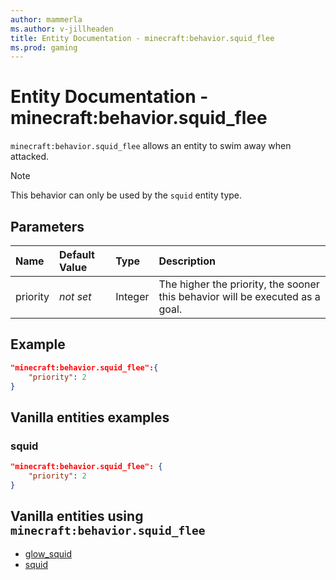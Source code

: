```yaml
---
author: mammerla
ms.author: v-jillheaden
title: Entity Documentation - minecraft:behavior.squid_flee
ms.prod: gaming
---
```


# Entity Documentation - minecraft:behavior.squid_flee

`minecraft:behavior.squid_flee` allows an entity to swim away when attacked.

> [!NOTE]
> This behavior can only be used by the `squid` entity type.

## Parameters

|Name |Default Value  |Type  |Description  |
|:----------|:----------|:----------|:----------|
|priority|*not set*|Integer|The higher the priority, the sooner this behavior will be executed as a goal.|

## Example

```json
"minecraft:behavior.squid_flee":{
    "priority": 2
}
```

## Vanilla entities examples

### squid

```json
"minecraft:behavior.squid_flee": {
    "priority": 2
}
```

## Vanilla entities using `minecraft:behavior.squid_flee`

- [glow_squid](../../../../Source/VanillaBehaviorPack_Snippets/entities/glow_squid.md)
- [squid](../../../../Source/VanillaBehaviorPack_Snippets/entities/squid.md)
